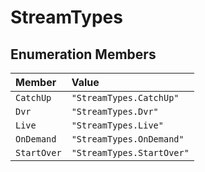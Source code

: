 # StreamTypes

## Enumeration Members

| Member | Value |
| :------ | :------ |
| `CatchUp` | `"StreamTypes.CatchUp"` |
| `Dvr` | `"StreamTypes.Dvr"` |
| `Live` | `"StreamTypes.Live"` |
| `OnDemand` | `"StreamTypes.OnDemand"` |
| `StartOver` | `"StreamTypes.StartOver"` |
